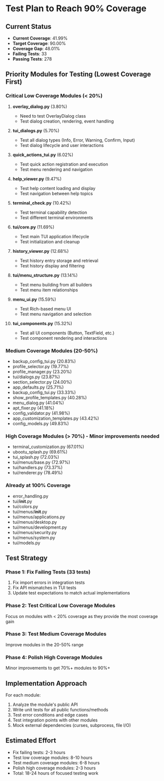 # Test Plan to Reach 90% Coverage

## Current Status
- **Current Coverage**: 41.99%
- **Target Coverage**: 90.00%
- **Coverage Gap**: 48.01%
- **Failing Tests**: 33
- **Passing Tests**: 278

## Priority Modules for Testing (Lowest Coverage First)

### Critical Low Coverage Modules (< 20%)
1. **overlay_dialog.py** (3.80%)
   - Need to test OverlayDialog class
   - Test dialog creation, rendering, event handling
   
2. **tui_dialogs.py** (5.70%)
   - Test all dialog types (Info, Error, Warning, Confirm, Input)
   - Test dialog lifecycle and user interactions
   
3. **quick_actions_tui.py** (6.02%)
   - Test quick action registration and execution
   - Test menu rendering and navigation
   
4. **help_viewer.py** (9.47%)
   - Test help content loading and display
   - Test navigation between help topics
   
5. **terminal_check.py** (10.42%)
   - Test terminal capability detection
   - Test different terminal environments
   
6. **tui/core.py** (11.69%)
   - Test main TUI application lifecycle
   - Test initialization and cleanup
   
7. **history_viewer.py** (12.68%)
   - Test history entry storage and retrieval
   - Test history display and filtering
   
8. **tui/menu_structure.py** (13.14%)
   - Test menu building from all builders
   - Test menu item relationships
   
9. **menu_ui.py** (15.59%)
   - Test Rich-based menu UI
   - Test menu navigation and selection
   
10. **tui_components.py** (15.32%)
    - Test all UI components (Button, TextField, etc.)
    - Test component rendering and interactions

### Medium Coverage Modules (20-50%)
- backup_config_tui.py (20.83%)
- profile_selector.py (19.77%)
- profile_manager.py (23.20%)
- tui/dialogs.py (23.87%)
- section_selector.py (24.00%)
- app_defaults.py (25.71%)
- backup_config_tui.py (33.33%)
- show_profile_templates.py (40.28%)
- menu_dialog.py (41.04%)
- apt_fixer.py (41.18%)
- config_validator.py (41.98%)
- app_customization_templates.py (43.42%)
- config_models.py (49.83%)

### High Coverage Modules (> 70%) - Minor improvements needed
- terminal_customization.py (67.01%)
- ubootu_splash.py (69.61%)
- tui_splash.py (72.03%)
- tui/menus/base.py (72.97%)
- tui/handlers.py (73.37%)
- tui/renderer.py (78.49%)

### Already at 100% Coverage
- error_handling.py
- tui/__init__.py
- tui/colors.py
- tui/menus/__init__.py
- tui/menus/applications.py
- tui/menus/desktop.py
- tui/menus/development.py
- tui/menus/security.py
- tui/menus/system.py
- tui/models.py

## Test Strategy

### Phase 1: Fix Failing Tests (33 tests)
1. Fix import errors in integration tests
2. Fix API mismatches in TUI tests
3. Update test expectations to match actual implementations

### Phase 2: Test Critical Low Coverage Modules
Focus on modules with < 20% coverage as they provide the most coverage gain

### Phase 3: Test Medium Coverage Modules
Improve modules in the 20-50% range

### Phase 4: Polish High Coverage Modules
Minor improvements to get 70%+ modules to 90%+

## Implementation Approach

For each module:
1. Analyze the module's public API
2. Write unit tests for all public functions/methods
3. Test error conditions and edge cases
4. Test integration points with other modules
5. Mock external dependencies (curses, subprocess, file I/O)

## Estimated Effort
- Fix failing tests: 2-3 hours
- Test low coverage modules: 8-10 hours  
- Test medium coverage modules: 6-8 hours
- Polish high coverage modules: 2-3 hours
- Total: 18-24 hours of focused testing work